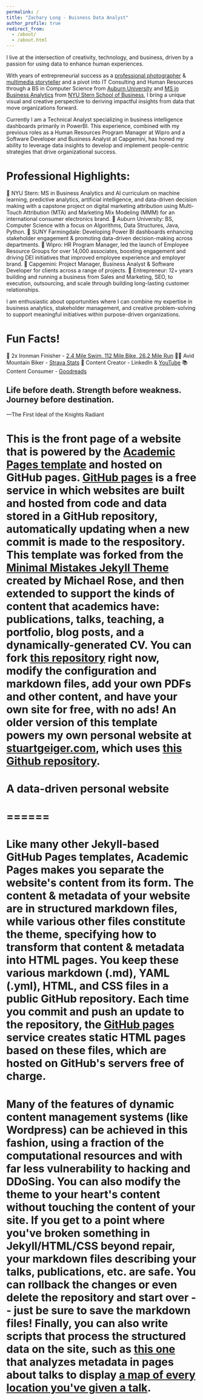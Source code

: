 ```yaml
---
permalink: /
title: "Zachary Long - Buisness Data Analyst"
author_profile: true
redirect_from: 
  - /about/
  - /about.html
---
```


I live at the intersection of creativity, technology, and business, driven by a passion for using data to enhance human experiences. 

With years of entrepreneurial success as a [professional photographer](http://www.fenglongphoto.com/) & [multimedia storyteller](https://www.youtube.com/@ZacharyLong) and a pivot into IT Consulting and Human Resources through a BS in Computer Science from [Auburn University](https://eng.auburn.edu/csse/) and [MS in Business Analytics](https://www.stern.nyu.edu/programs-admissions/ms-business-analytics-ai) from [NYU Stern School of Business](https://www.stern.nyu.edu/), I bring a unique visual and creative perspective to deriving impactful insights from data that move organizations forward.

Currently I am a Technical Analyst specializing in business intelligence dashboards primarily in PowerBI. This experience, combined with my previous roles as a Human Resources Program Manager at Wipro and a Software Developer and Business Analyst at Capgemini, has honed my ability to leverage data insights to develop and implement people-centric strategies that drive organizational success.

Professional Highlights:
======

🔑 NYU Stern: MS in Business Analytics and AI curriculum on machine learning, predictive analytics, artificial intelligence, and data-driven decision making with a capstone project on digital marketing attribution using Multi-Touch Attribution (MTA) and Marketing Mix Modeling (MMM) for an international consumer electronics brand.
🔑 Auburn University: BS, Computer Science with a focus on Algorithms, Data Structures, Java, Python.
🔑 SUNY Farmingdale: Developing Power BI dashboards enhancing stakeholder engagement & promoting data-driven decision-making across departments.
🔑 Wipro: HR Program Manager, led the launch of Employee Resource Groups for over 14,000 associates, boosting engagement and driving DEI initiatives that improved employee experience and employer brand.
🔑 Capgemini: Project Manager, Business Analyst & Software Developer for clients across a range of projects.
🔑 Entrepreneur: 12+ years building and running a business from Sales and Marketing, SEO, to execution, outsourcing, and scale through building long-lasting customer relationships.

I am enthusiastic about opportunities where I can combine my expertise in business analytics, stakeholder management, and creative problem-solving to support meaningful initiatives within purpose-driven organizations. 

Fun Facts!
======
💪 2x Ironman Finisher - [2.4 Mile Swim, 112 Mile Bike, 26.2 Mile Run](https://www.coachcox.co.uk/imstats/athlete/374729/)
🚴🏻 Avid Mountain Biker - [Strava Stats](https://www.strava.com/athletes/59082456)
🎥 Content Creator - LinkedIn & [YouTube](https://www.youtube.com/@ZacharyLong)
📚 Content Consumer - [Goodreads](https://www.goodreads.com/zacharylong)

Life before death. Strength before weakness. Journey before destination.
------
—The First Ideal of the Knights Radiant

# This is the front page of a website that is powered by the [Academic Pages template](https://github.com/academicpages/academicpages.github.io) and hosted on GitHub pages. [GitHub pages](https://pages.github.com) is a free service in which websites are built and hosted from code and data stored in a GitHub repository, automatically updating when a new commit is made to the respository. This template was forked from the [Minimal Mistakes Jekyll Theme](https://mmistakes.github.io/minimal-mistakes/) created by Michael Rose, and then extended to support the kinds of content that academics have: publications, talks, teaching, a portfolio, blog posts, and a dynamically-generated CV. You can fork [this repository](https://github.com/academicpages/academicpages.github.io) right now, modify the configuration and markdown files, add your own PDFs and other content, and have your own site for free, with no ads! An older version of this template powers my own personal website at [stuartgeiger.com](http://stuartgeiger.com), which uses [this Github repository](https://github.com/staeiou/staeiou.github.io).

# A data-driven personal website
# ======
# Like many other Jekyll-based GitHub Pages templates, Academic Pages makes you separate the website's content from its form. The content & metadata of your website are in structured markdown files, while various other files constitute the theme, specifying how to transform that content & metadata into HTML pages. You keep these various markdown (.md), YAML (.yml), HTML, and CSS files in a public GitHub repository. Each time you commit and push an update to the repository, the [GitHub pages](https://pages.github.com/) service creates static HTML pages based on these files, which are hosted on GitHub's servers free of charge.

# Many of the features of dynamic content management systems (like Wordpress) can be achieved in this fashion, using a fraction of the computational resources and with far less vulnerability to hacking and DDoSing. You can also modify the theme to your heart's content without touching the content of your site. If you get to a point where you've broken something in Jekyll/HTML/CSS beyond repair, your markdown files describing your talks, publications, etc. are safe. You can rollback the changes or even delete the repository and start over -- just be sure to save the markdown files! Finally, you can also write scripts that process the structured data on the site, such as [this one](https://github.com/academicpages/academicpages.github.io/blob/master/talkmap.ipynb) that analyzes metadata in pages about talks to display [a map of every location you've given a talk](https://academicpages.github.io/talkmap.html).
